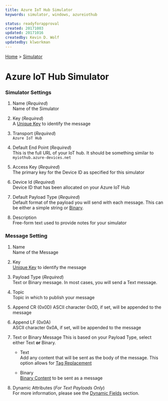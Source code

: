 ```yaml
---
title: Azure IoT Hub Simulator
keywords: simulator, windows, azureiothub

status: readyforapproval
created: 20171003
updated: 20171016
createdby: Kevin D. Wolf
updatedby: klworkman
---
```

[Home](../Index.md) > [Simulator](Index.md)
# Azure IoT Hub Simulator

### Simulator Settings

1. Name (*Required*)  
Name of the Simulator

2. Key (*Required*)  
A [Unique Key](../Topics/Keys.md) to identify the message

3. Transport (*Required*)  
`Azure IoT Hub`

4. Default End Point (*Required*)  
This is the full URL of your IoT hub. It should be something similar to `myiothub.azure-devices.net`

5. Access Key (*Required*)  
The primary key for the Device ID as specified for this simulator

6. Device Id (*Required*)    
Device ID that has been allocated on your Azure IoT Hub

7. Default Payload Type (*Required*)  
Default format of the payload you will send with each message.  This can be either a simple string or [Binary](BinaryContent.md).

8. Description  
Free-form text used to provide notes for your simulator

### Message Setting

1. Name  
Name of the Message

2. Key  
[Unique Key](../Topics/Keys.md) to identify the message

3. Payload Type (*Required*)  
Text or Binary message.  In most cases, you will send a Text message.

4. Topic  
Topic in which to publish your message

5. Append CR (0x0D) 
ASCII character 0x0D, if set, will be appended to the message

6. Append LF (0x0A)  
ASCII character 0x0A, if set, will be appended to the message

7. Text or Binary Message
This is based on your Payload Type, select either Text **or** Binary.
   * Text  
     Add any content that will be sent as the body of the message.  This option allows for [Tag Replacement](DynamicFields.md)

   * Binary  
     [Binary Content](BinaryContent.md) to be sent as a message

8. Dynamic Attributes (*For Text Payloads Only*)  
For more information, please see the [Dynamic Fields](DynamicFields.md) section.
